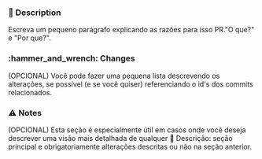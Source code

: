 ### :pencil: Description
Escreva um pequeno parágrafo explicando as razões para isso
PR."O que?" e "Por que?".
### :hammer\_and\_wrench: Changes
(OPCIONAL) Você pode fazer uma pequena lista descrevendo os
alterações, se possível (e se você quiser) referenciando o
id's dos commits relacionados.
### :warning: Notes
(OPCIONAL) Esta seção é especialmente útil em casos
onde você deseja descrever uma visão mais detalhada de qualquer 📝 Descrição: seção principal e obrigatoriamente alterações descritas ou não na seção anterior.
